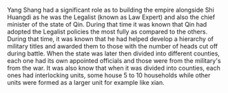 Yang Shang had a significant role as to building the empire alongside Shi Huangdi as he was the Legalist (known as Law Expert) and also the chief minister of the state of Qin. During that time it was known that Qin had adopted  the Legalist policies the most fully as compared to the others. During that time, it was known that he had helped develop a hierarchy of military titles and awarded them to those with the number of heads cut off during battle. When the state was later then divided into different counties, each one had its own appointed officials and those were from the military's from the war. It was also know that when it was divided into counties, each ones had interlocking units, some house 5 to 10 households while other units were formed as a larger unit for example like xian. 
